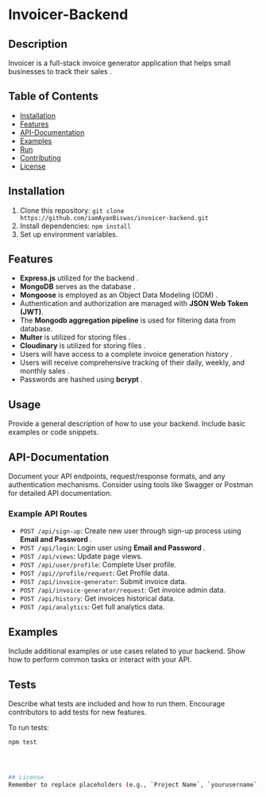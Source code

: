 #  Invoicer-Backend


## Description
Invoicer is a full-stack invoice generator application that helps small businesses to track their sales .

## Table of Contents
- <a href="#Installation">Installation<a/>
- <a href="#Features">Features<a/>
- <a href="#API-Documentation">API-Documentation<a/>
- <a href="#Examples">Examples<a/>
- <a href="#Run">Run<a/>
- <a href="#Contributing">Contributing<a/>
- <a href="#License">License<a/>

## Installation
1. Clone this repository: `git clone https://github.com/iamAyanBiswas/invoicer-backend.git`
2. Install dependencies: `npm install`
3. Set up environment variables.

## Features
-  <b>Express.js</b> utilized for the backend .
-  <b>MongoDB</b> serves as the database .
-  <b>Mongoose</b> is employed as an Object Data Modeling (ODM) .
-  Authentication and authorization are managed with <b>JSON Web Token (JWT)</b>.
-  The <b>Mongodb aggregation pipeline</b> is used for filtering data from database.
-  <b>Multer</b> is utilized for storing files .
-  <b>Cloudinary</b> is utilized for storing files .
-  Users will have access to a complete invoice generation history .
-  Users will receive comprehensive tracking of their daily, weekly, and monthly sales .
-  Passwords are hashed using <b>bcrypt</b> .


## Usage
Provide a general description of how to use your backend. Include basic examples or code snippets.

## API-Documentation
Document your API endpoints, request/response formats, and any authentication mechanisms. Consider using tools like Swagger or Postman for detailed API documentation.

### Example API Routes
- `POST /api/sign-up`: Create new user through sign-up process using <b>Email and Password </b>.
- `POST /api/login`: Login user using <b>Email and Password </b>.
- `POST /api/views`: Update page views.
- `POST /api/user/profile`: Complete User profile.
- `POST /api//profile/request`: Get Profile data.
- `POST /api/invoice-generator`: Submit invoice data.
- `POST /api/invoice-generator/request`: Get invoice admin data.
- `POST /api/history`: Get invoices historical data.
- `POST /api/analytics`: Get full analytics data.

## Examples
Include additional examples or use cases related to your backend. Show how to perform common tasks or interact with your API.

## Tests
Describe what tests are included and how to run them. Encourage contributors to add tests for new features.

To run tests:
```bash
npm test




## License
Remember to replace placeholders (e.g., `Project Name`, `yourusername`, etc.) with your actual project details. Feel free to add more sections or customize it further based on your project's needs. Happy documenting! 😊🚀
